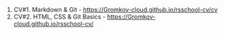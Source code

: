 1. CV#1. Markdown & Git - https://Gromkov-cloud.github.io/rsschool-cv/cv
2. CV#2. HTML, CSS & Git Basics - https://Gromkov-cloud.github.io/rsschool-cv/